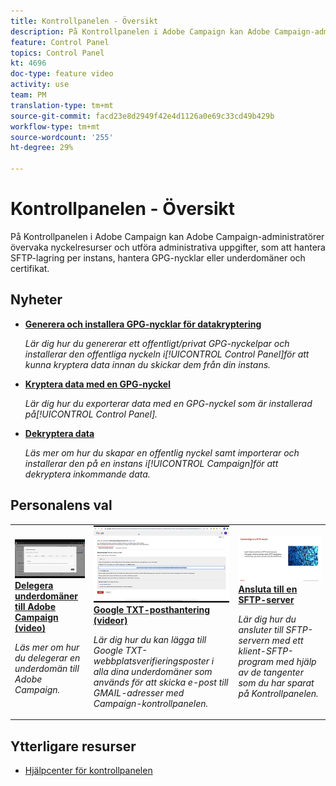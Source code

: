 ```yaml
---
title: Kontrollpanelen - Översikt
description: På Kontrollpanelen i Adobe Campaign kan Adobe Campaign-administratörer övervaka nyckelresurser och utföra administrativa uppgifter, som att hantera SFTP-lagring per instans, hantera GPG-nycklar eller underdomäner och certifikat.
feature: Control Panel
topics: Control Panel
kt: 4696
doc-type: feature video
activity: use
team: PM
translation-type: tm+mt
source-git-commit: facd23e8d2949f42e4d1126a0e69c33cd49b429b
workflow-type: tm+mt
source-wordcount: '255'
ht-degree: 29%

---
```


# Kontrollpanelen - Översikt

På Kontrollpanelen i Adobe Campaign kan Adobe Campaign-administratörer övervaka nyckelresurser och utföra administrativa uppgifter, som att hantera SFTP-lagring per instans, hantera GPG-nycklar eller underdomäner och certifikat.

## Nyheter

* **[Generera och installera GPG-nycklar för datakryptering](/help/control-panel-tutorials/instance-settings/gpg-key-management/generating-and-installing-gpg-keys-for-data-encryption.md)**

   *Lär dig hur du genererar ett offentligt/privat GPG-nyckelpar och installerar den offentliga nyckeln i[!UICONTROL Control Panel]för att kunna kryptera data innan du skickar dem från din instans.*

* **[Kryptera data med en GPG-nyckel](/help/control-panel-tutorials/instance-settings/gpg-key-management/using-a-gpg-key-to-encrypt-data.md)**

   *Lär dig hur du exporterar data med en GPG-nyckel som är installerad på[!UICONTROL Control Panel].*

* **[Dekryptera data](/help/control-panel-tutorials/instance-settings/gpg-key-management/decrypting-data.md)**

   *Läs mer om hur du skapar en offentlig nyckel samt importerar och installerar den på en instans i[!UICONTROL Campaign]för att dekryptera inkommande data.*

## Personalens val

<table>
<tr>
  <td>
    <a href="./subdomains-and-certificates/subdomain-delegation.md"> 
      <img alt="Delegera underdomäner till Adobe Campaign (video)" src="./assets/31390.jpg"/>
    </a>
    <div>
      <a href="./subdomains-and-certificates/subdomain-delegation.md">
    <strong>Delegera underdomäner till Adobe Campaign (video)</strong>
    </a>
    </div>
    <p>
    <em>Läs mer om hur du delegerar en underdomän till Adobe Campaign.</em>
    <p>
  </td>
   <td>
    <a href="./subdomains-and-certificates/google-txt-record-management.md">
      <img alt="Google TXT-posthantering (videor)" src="./assets/32369.jpg" />
    </a>
    <div>
    <a href="./subdomains-and-certificates/google-txt-record-management.md">
    <strong>Google TXT-posthantering (videor)</strong>
    </a>
    </div>
    <p>
    <em> Lär dig hur du kan lägga till Google TXT-webbplatsverifieringsposter i alla dina underdomäner som används för att skicka e-post till GMAIL-adresser med Campaign-kontrollpanelen.</em>
    <p>
  </td>
  <td>
    <a href="./sftp-management/connect-to-sftp-server.md">
      <img alt="Ansluta till en SFTP-server" src="./assets/27263.jpg" />
    </a>
    <div>
      <a href="./sftp-management/connect-to-sftp-server.md">
    <strong>Ansluta till en SFTP-server</strong>
    </a>
    </div>
    <p>
    <em>Lär dig hur du ansluter till SFTP-servern med ett klient-SFTP-program med hjälp av de tangenter som du har sparat på Kontrollpanelen. </em>
    <p>
  </td>
</tr>
</table>

## Ytterligare resurser

* [Hjälpcenter för kontrollpanelen](https://docs.adobe.com/content/help/sv-SE/control-panel/using/control-panel-home.html)
